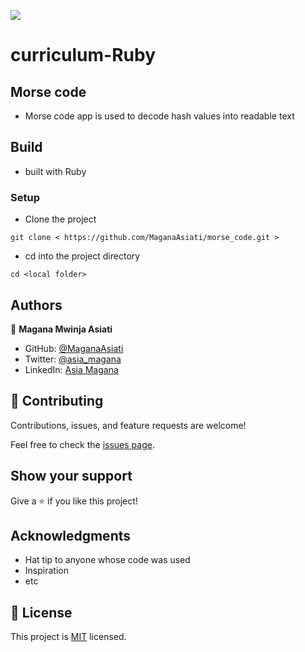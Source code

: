 ![](https://img.shields.io/badge/Microverse-blueviolet)

# curriculum-Ruby

## Morse code

- Morse code app is used to decode hash values into readable text

## Build

- built with Ruby
### Setup

- Clone the project
```terminal
git clone < https://github.com/MaganaAsiati/morse_code.git >
```

- cd into the project directory
```terminal
cd <local folder>
```
## Authors

👤 **Magana Mwinja Asiati**

- GitHub: [@MaganaAsiati ](https://github.com/MaganaAsiati)
- Twitter: [@asia_magana](https://twitter.com/asia_magana)
- LinkedIn: [Asia Magana](https://www.linkedin.com/in/asia-magana-60b451200/)


## 🤝 Contributing

Contributions, issues, and feature requests are welcome!

Feel free to check the [issues page](../../issues/).

## Show your support

Give a ⭐️ if you like this project!

## Acknowledgments

- Hat tip to anyone whose code was used
- Inspiration
- etc

## 📝 License

This project is [MIT](./MIT.md) licensed.
